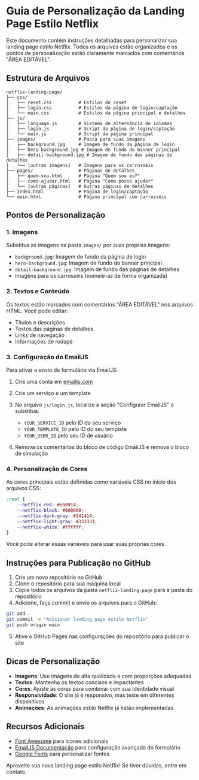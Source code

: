 # Guia de Personalização da Landing Page Estilo Netflix

Este documento contém instruções detalhadas para personalizar sua landing page estilo Netflix. Todos os arquivos estão organizados e os pontos de personalização estão claramente marcados com comentários "ÁREA EDITÁVEL".

## Estrutura de Arquivos

```
netflix-landing-page/
├── css/
│   ├── reset.css          # Estilos de reset
│   ├── login.css          # Estilos da página de login/captação
│   └── main.css           # Estilos da página principal e detalhes
├── js/
│   ├── language.js        # Sistema de alternância de idiomas
│   ├── login.js           # Script da página de login/captação
│   └── main.js            # Script da página principal
├── images/                # Pasta para suas imagens
│   ├── background.jpg     # Imagem de fundo da página de login
│   ├── hero-background.jpg # Imagem de fundo do banner principal
│   ├── detail-background.jpg # Imagem de fundo das páginas de detalhes
│   └── [outras imagens]   # Imagens para os carrosséis
├── pages/                 # Páginas de detalhes
│   ├── quem-sou.html      # Página "Quem sou eu?"
│   ├── como-ajudar.html   # Página "Como posso ajudar"
│   └── [outras páginas]   # Outras páginas de detalhes
├── index.html             # Página de login/captação
└── main.html              # Página principal com carrosséis
```

## Pontos de Personalização

### 1. Imagens

Substitua as imagens na pasta `images/` por suas próprias imagens:

- `background.jpg`: Imagem de fundo da página de login
- `hero-background.jpg`: Imagem de fundo do banner principal
- `detail-background.jpg`: Imagem de fundo das páginas de detalhes
- Imagens para os carrosséis (nomeie-as de forma organizada)

### 2. Textos e Conteúdo

Os textos estão marcados com comentários "ÁREA EDITÁVEL" nos arquivos HTML. Você pode editar:

- Títulos e descrições
- Textos das páginas de detalhes
- Links de navegação
- Informações de rodapé

### 3. Configuração do EmailJS

Para ativar o envio de formulário via EmailJS:

1. Crie uma conta em [emailjs.com](https://www.emailjs.com/)
2. Crie um serviço e um template
3. No arquivo `js/login.js`, localize a seção "Configurar EmailJS" e substitua:
   - `YOUR_SERVICE_ID` pelo ID do seu serviço
   - `YOUR_TEMPLATE_ID` pelo ID do seu template
   - `YOUR_USER_ID` pelo seu ID de usuário

4. Remova os comentários do bloco de código EmailJS e remova o bloco de simulação

### 4. Personalização de Cores

As cores principais estão definidas como variáveis CSS no início dos arquivos CSS:

```css
:root {
    --netflix-red: #e50914;
    --netflix-black: #000000;
    --netflix-dark-gray: #141414;
    --netflix-light-gray: #333333;
    --netflix-white: #ffffff;
}
```

Você pode alterar essas variáveis para usar suas próprias cores.

## Instruções para Publicação no GitHub

1. Crie um novo repositório no GitHub
2. Clone o repositório para sua máquina local
3. Copie todos os arquivos da pasta `netflix-landing-page` para a pasta do repositório
4. Adicione, faça commit e envie os arquivos para o GitHub:

```bash
git add .
git commit -m "Adicionar landing page estilo Netflix"
git push origin main
```

5. Ative o GitHub Pages nas configurações do repositório para publicar o site

## Dicas de Personalização

- **Imagens**: Use imagens de alta qualidade e com proporções adequadas
- **Textos**: Mantenha os textos concisos e impactantes
- **Cores**: Ajuste as cores para combinar com sua identidade visual
- **Responsividade**: O site já é responsivo, mas teste em diferentes dispositivos
- **Animações**: As animações estilo Netflix já estão implementadas

## Recursos Adicionais

- [Font Awesome](https://fontawesome.com/) para ícones adicionais
- [EmailJS Documentação](https://www.emailjs.com/docs/) para configuração avançada do formulário
- [Google Fonts](https://fonts.google.com/) para personalizar fontes

Aproveite sua nova landing page estilo Netflix! Se tiver dúvidas, entre em contato.
